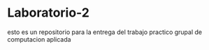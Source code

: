 # Laboratorio-2
esto es un repositorio para la entrega del trabajo practico grupal de computacion aplicada
